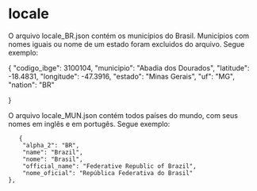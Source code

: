# locale
 O arquivo locale_BR.json contém os municípios do Brasil. Municípios com nomes iguais ou nome de um estado  foram excluidos do arquivo. 
 Segue exemplo: 
 
 {
        "codigo_ibge": 3100104,
        "municipio": "Abadia dos Dourados",
        "latitude": -18.4831,
        "longitude": -47.3916,
        "estado": "Minas Gerais",
        "uf": "MG",
        "nation": "BR"
        
  }
  
   O arquivo locale_MUN.json contém todos países do mundo, com seus nomes em inglês e em portugês. 
   Segue exemplo:
   
       {
        "alpha_2": "BR",
        "name": "Brazil",
        "nome": "Brasil",
        "official_name": "Federative Republic of Brazil",
        "nome_oficial": "República Federativa do Brasil"
    },
  
